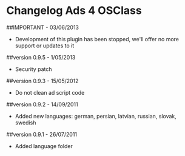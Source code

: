 Changelog Ads 4 OSClass
=======================

##IMPORTANT - 03/06/2013

* Development of this plugin has been stopped, we'll offer no more support or updates to it

##version 0.9.5 - 1/05/2013

* Security patch

##version 0.9.3 - 15/05/2012

* Do not clean ad script code

##version 0.9.2 - 14/09/2011

* Added new languages: german, persian, latvian, russian, slovak, swedish

##version 0.9.1 - 26/07/2011

* Added language folder
